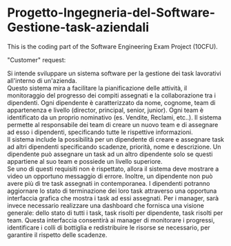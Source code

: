 # Progetto-Ingegneria-del-Software-Gestione-task-aziendali
This is the coding part of the Software Engineering Exam Project (10CFU).

"Customer" request:

Si intende sviluppare un sistema software per la gestione dei task lavorativi all'interno di un'azienda.  
Questo sistema mira a facilitare la pianificazione delle attività, il monitoraggio del progresso dei compiti assegnati e la collaborazione tra i dipendenti. 
Ogni dipendente è caratterizzato da nome, cognome, team di appartenenza e livello (director, principal, senior, junior). Ogni team è identificato da un proprio nominativo (es. Vendite, Reclami, etc..). 
Il sistema permette al responsabile dei team di creare un nuovo team e di assegnare ad esso i dipendenti, specificando tutte le rispettive informazioni.  
Il sistema include la possibilità per un dipendente di creare e assegnare task ad altri dipendenti specificando scadenze, priorità, nome e descrizione. Un dipendente può assegnare un task ad un altro dipendente solo se questi appartiene al suo team e possiede un livello superiore.  
Se uno di questi requisiti non è rispettato, allora il sistema deve mostrare a video un opportuno messaggio di errore. Inoltre, un dipendente non può avere più di tre task assegnati in contemporanea. 
I dipendenti potranno aggiornare lo stato di terminazione dei loro task attraverso una opportuna interfaccia grafica che mostra i task ad essi assegnati. 
Per i manager, sarà invece necessario realizzare una dashboard che fornisca una visione generale: dello stato di tutti i task, task risolti per dipendente, task risolti per team. Questa interfaccia consentirà ai manager di monitorare i progressi, identificare i colli di bottiglia e redistribuire le risorse se necessario, per garantire il rispetto delle scadenze.
